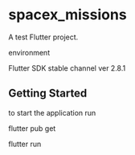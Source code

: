 # spacex_missions

A test Flutter project.

environment

Flutter SDK stable channel ver 2.8.1

## Getting Started

to start the application run

flutter pub get

flutter run
